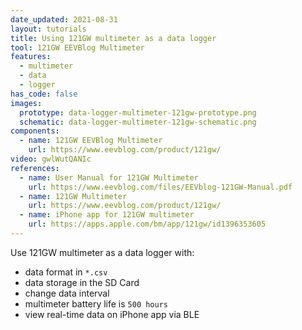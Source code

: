 ```yaml
---
date_updated: 2021-08-31
layout: tutorials
title: Using 121GW multimeter as a data logger
tool: 121GW EEVBlog Multimeter
features:
  - multimeter
  - data
  - logger
has_code: false
images:
  prototype: data-logger-multimeter-121gw-prototype.png
  schematic: data-logger-multimeter-121gw-schematic.png
components:
  - name: 121GW EEVBlog Multimeter
    url: https://www.eevblog.com/product/121gw/
video: gwlWutQANIc
references:
  - name: User Manual for 121GW Multimeter
    url: https://www.eevblog.com/files/EEVblog-121GW-Manual.pdf
  - name: 121GW Multimeter
    url: https://www.eevblog.com/product/121gw/
  - name: iPhone app for 121GW multimeter
    url: https://apps.apple.com/bm/app/121gw/id1396353605
---
```


Use 121GW multimeter as a data logger with:

- data format in `*.csv`
- data storage in the SD Card
- change data interval
- multimeter battery life is `500 hours`
- view real-time data on iPhone app via BLE
